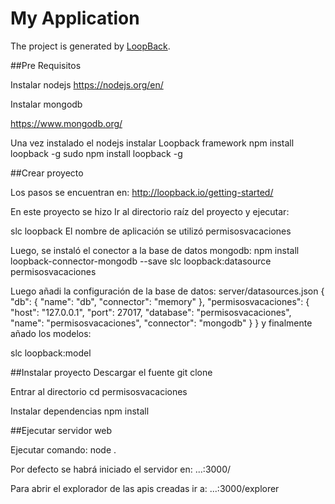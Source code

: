 # My Application

The project is generated by [LoopBack](http://loopback.io).


##Pre Requisitos

Instalar nodejs
https://nodejs.org/en/

Instalar mongodb

https://www.mongodb.org/

Una vez instalado el nodejs instalar Loopback framework
npm install loopback -g
sudo npm install loopback -g

##Crear proyecto

Los pasos se encuentran en:
http://loopback.io/getting-started/

En este proyecto se hizo
Ir al directorio raíz del proyecto y ejecutar:

slc loopback
El nombre de aplicación se utilizó permisosvacaciones

Luego, se instaló el conector a la base de datos mongodb:
npm install loopback-connector-mongodb --save
slc loopback:datasource permisosvacaciones

Luego añadi la configuración de la base de datos:
server/datasources.json
{
  "db": {
    "name": "db",
    "connector": "memory"
  },
  "permisosvacaciones": {
    "host": "127.0.0.1",
    "port": 27017,
    "database": "permisosvacaciones",
    "name": "permisosvacaciones",
    "connector": "mongodb"
  }
}
y finalmente añado los modelos:

slc loopback:model


##Instalar proyecto
Descargar el fuente
git clone

Entrar al directorio
cd permisosvacaciones

Instalar dependencias
npm install

##Ejecutar servidor web

Ejecutar comando:
node .

Por defecto se habrá iniciado el servidor en:
...:3000/

Para abrir el explorador de las apis creadas ir a:
...:3000/explorer
